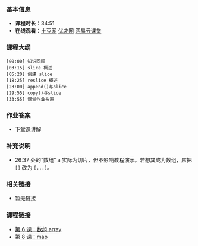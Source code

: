 <!--
author: vincent.tian
date: 2016-02-07
title: 第 7 课：切片 slice
tags: go,教程
category: programing
status: publish
summary: 《Go编程基础》是一套针对 Google 出品的 Go 语言的视频语音教程，主要面向新手级别的学习者。
-->

### 基本信息

- **课程时长**：34:51
- **在线观看**：[土豆网](http://www.tudou.com/programs/view/I-hrdoouUjs/) [优才网](http://www.ucai.cn/course/chapter/69/3210/4625) [网易云课堂](http://study.163.com/course/courseLearn.htm?courseId=306002#/learn/video?lessonId=421018&courseId=306002)

### 课程大纲

	[00:00] 知识回顾
	[03:15] slice 概述
	[05:20] 创建 slice
	[18:25] reslice 概述
	[23:00] append()与slice
	[29:55] copy()与slice
	[33:55] 课堂作业布置
	
### 作业答案

- 下堂课讲解

### 补充说明

- 26:37 处的“数组” a 实际为切片，但不影响教程演示。若想其成为数组，应把 `[]` 改为 `[...]`。

### 相关链接

- 暂无链接

### 课程链接

- [第 6 课：数组 array](lecture6.md)
- [第 8 课：map](lecture8.md)

